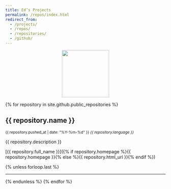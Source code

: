 ```yaml
---
title: Ed’s Projects
permalink: /repos/index.html
redirect_from:
  - /projects/
  - /repos/
  - /repositories/
  - /github/
---
```


<p align="center"><img src="{{site.github.owner_gravatar_url}}" height="148"></p>

{% for repository in site.github.public_repositories %}
## {{ repository.name }}  
<small><time>{{ repository.pushed_at | date: "%Y-%m-%d" }}</time> *{{ repository.language }}*</small>

{{ repository.description }}

[{{ repository.full_name }}]({% if repository.homepage %}{{ repository.homepage }}{% else %}{{ repository.html_url }}{% endif %})

{% unless forloop.last %}<hr color="silver" size="0.5px">{% endunless %}
{% endfor %}